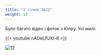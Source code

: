 ```yaml
---
title: "2 січня 2022"
weight: 13
---
```

Було багато відео і фоток з Кіпру. Усі милі:

{{< youtube nAOeLPJXt-8  >}}

![12](/images/2022-01-02-1.jpg)